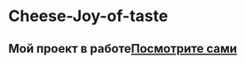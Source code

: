 # Cheese-Joy-of-taste
## Мой проект в работе[Посмотрите сами](https://malankinam.github.io/Leiding-Rostov-Don/)
